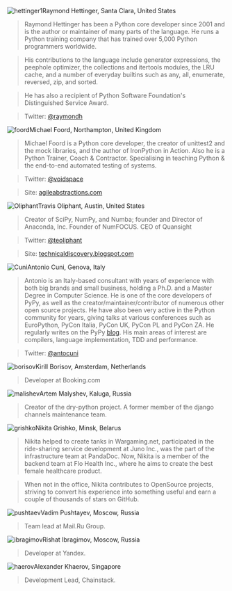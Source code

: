 <a name="Raymond-Hettinger"></a>![hettinger1](/2019/img/speakers/2019/hettinger.jpg)Raymond Hettinger, Santa Clara, United States

> Raymond Hettinger has been a Python core developer since 2001 and is the author or maintainer of many parts of the language. He runs a Python training company that has trained over 5,000 Python programmers worldwide.

> His contributions to the language include generator expressions, the peephole optimizer, the collections and itertools modules, the LRU cache, and a number of everyday builtins such as any, all, enumerate, reversed, zip, and sorted.

> He has also a recipient of Python Software Foundation's Distinguished Service Award.

> Twitter: [@raymondh](https://twitter.com/raymondh)

<a name="Michael-foord"></a>![foord](/2019/img/speakers/2019/foord.jpg)Michael Foord, Northampton, United Kingdom

> Michael Foord is a Python core developer, the creator of unittest2 and the mock libraries, and the author of IronPython in Action. Also he is a Python Trainer, Coach & Contractor. Specialising in teaching Python & the end-to-end automated testing of systems. 

> Twitter: [@voidspace](https://twitter.com/voidspace)

> Site: [agileabstractions.com](https://agileabstractions.com)

<a name="Travis-Oliphant"></a>![Oliphant](/2019/img/speakers/2019/oliphant.jpg)Travis Oliphant, Austin, United States

> Creator of SciPy, NumPy, and Numba; founder and Director of Anaconda, Inc. Founder of NumFOCUS. CEO of Quansight

> Twitter: [@teoliphant](https://twitter.com/teoliphant)

> Site: [technicaldiscovery.blogspot.com](http://technicaldiscovery.blogspot.com)

<a name="Antonio-Cuni"></a>![Cuni](/2019/img/speakers/2019/cuni.jpg)Antonio Cuni, Genova, Italy

> Antonio is an Italy-based consultant with years of experience with both big brands and small business, holding a Ph.D. and a Master Degree in Computer Science. He is one of the core developers of PyPy, as well as the creator/maintainer/contributor of numerous other open source projects. He have also been very active in the Python community for years, giving talks at various conferences such as EuroPython, PyCon Italia, PyCon UK, PyCon PL and PyCon ZA. He regularly writes on the PyPy [blog](http://antocuni.eu/en/). His main areas of interest are compilers, language implementation, TDD and performance.

> Twitter: [@antocuni](https://twitter.com/antocuni)

<a name="kirill-borisov"></a>![borisov](/2019/img/speakers/2019/borisov.png)Kirill Borisov, Amsterdam, Netherlands

> Developer at Booking.com 

<a name="artem-malishev"></a>![malishev](/2019/img/speakers/2019/malishev.jpg)Artem Malyshev, Kaluga, Russia

> Creator of the dry-python project. A former member of the django channels maintenance team.

<a name="nikita-grishko"></a>![grishko](/2019/img/speakers/2019/grishko.png)Nikita Grishko, Minsk, Belarus

> Nikita helped to create tanks in Wargaming.net, participated in the ride-sharing service development at Juno Inc., was the part of the infrastructure team at PandaDoc. Now, Nikita is a member of the backend team at Flo Health Inc., where he aims to create the best female healthcare product.

> When not in the office, Nikita contributes to OpenSource projects, striving to convert his experience into something useful and earn a couple of thousands of stars on GitHub.

<a name="pushtaev"></a>![pushtaev](/2018/img/speakers/2018/pushtaev.jpg)Vadim Pushtayev, Moscow, Russia

> Team lead at Mail.Ru Group.

<a name="ibragimov"></a>![ibragimov](/2019/img/speakers/2019/ibragimov.png)Rishat Ibragimov, Moscow, Russia

> Developer at Yandex. 

<a name="haerov"></a>![haerov](/2019/img/speakers/2019/haerov.jpg)Alexander Khaerov, Singapore

> Development Lead, Chainstack.
